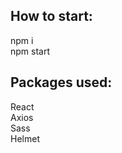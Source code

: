 <h2>How to start:</h2>
npm i
<br>
npm start

<h2>Packages used:</h2>
React
<br>
Axios
<br>
Sass
<br>
Helmet
